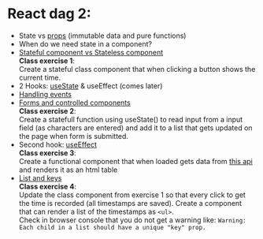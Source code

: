# React dag 2:
- State vs [props](https://reactjs.org/docs/components-and-props.html#props-are-read-only) (immutable data and pure functions)
- When do we need state in a component?
- [Stateful component vs Stateless component](https://reactjs.org/docs/hooks-state.html#equivalent-class-example)  
**Class exercise 1**:   
Create a stateful class component that when clicking a button shows the current time.
- 2 Hooks: [useState](https://reactjs.org/docs/hooks-state.html) & useEffect (comes later)
- [Handling events](https://reactjs.org/docs/handling-events.html)
- [Forms and controlled components](https://reactjs.org/docs/forms.html#controlled-components)  
**Class exercise 2**:   
Create a statefull function using useState() to read input from a input field (as characters are entered) and add it to a list that gets updated on the page when form is submitted.
- Second hook: [useEffect](https://reactjs.org/docs/hooks-effect.html)  
**Class exercise 3**:   
Create a functional component that when loaded gets data from [this api](https://jsonplaceholder.typicode.com/albums) and renders it as an html table  
- [List and keys](https://reactjs.org/docs/lists-and-keys.html#basic-list-component)   
**Class exercise 4**:  
Update the class component from exercise 1 so that every click to get the time is recorded (all timestamps are saved).
Create a component that can render a list of the timestamps as `<ul>`.  
Check in browser console that you do not get a warning like: 
`Warning: Each child in a list should have a unique "key" prop.`
